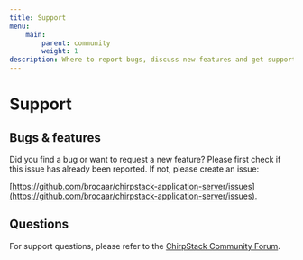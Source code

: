 ```yaml
---
title: Support
menu:
    main:
        parent: community
        weight: 1
description: Where to report bugs, discuss new features and get support from the community.
---
```


# Support

## Bugs & features

Did you find a bug or want to request a new feature? Please first check if
this issue has already been reported. If not, please create an issue:

[https://github.com/brocaar/chirpstack-application-server/issues](https://github.com/brocaar/chirpstack-application-server/issues).

## Questions

For support questions, please refer to the [ChirpStack Community Forum](https://forum.chirpstack.io/).
